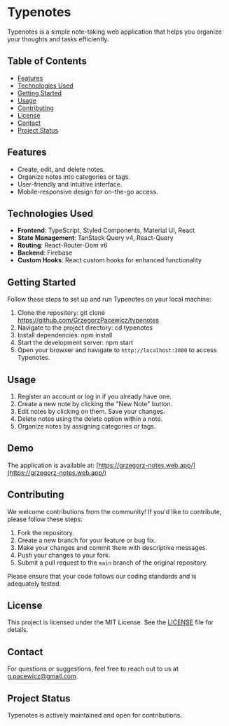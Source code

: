 # Typenotes

Typenotes is a simple note-taking web application that helps you organize your thoughts and tasks efficiently.

## Table of Contents

- [Features](#features)
- [Technologies Used](#technologies-used)
- [Getting Started](#getting-started)
- [Usage](#usage)
- [Contributing](#contributing)
- [License](#license)
- [Contact](#contact)
- [Project Status](#project-status)

## Features

- Create, edit, and delete notes.
- Organize notes into categories or tags.
- User-friendly and intuitive interface.
- Mobile-responsive design for on-the-go access.

## Technologies Used

- **Frontend**: TypeScript, Styled Components, Material UI, React
- **State Management**: TanStack Query v4, React-Query
- **Routing**: React-Router-Dom v6
- **Backend**: Firebase
- **Custom Hooks**: React custom hooks for enhanced functionality

## Getting Started

Follow these steps to set up and run Typenotes on your local machine:

1. Clone the repository: git clone https://github.com/GrzegorzPacewicz/typenotes
2. Navigate to the project directory: cd typenotes
3. Install dependencies: npm install 
4. Start the development server: npm start
5. Open your browser and navigate to `http://localhost:3000` to access Typenotes.

## Usage

1. Register an account or log in if you already have one.
2. Create a new note by clicking the "New Note" button.
3. Edit notes by clicking on them. Save your changes.
4. Delete notes using the delete option within a note.
5. Organize notes by assigning categories or tags.

## Demo

The application is available at: [https://grzegorz-notes.web.app/](https://grzegorz-notes.web.app/)

## Contributing

We welcome contributions from the community! If you'd like to contribute, please follow these steps:

1. Fork the repository.
2. Create a new branch for your feature or bug fix.
3. Make your changes and commit them with descriptive messages.
4. Push your changes to your fork.
5. Submit a pull request to the `main` branch of the original repository.

Please ensure that your code follows our coding standards and is adequately tested.

## License

This project is licensed under the MIT License. See the [LICENSE](https://opensource.org/license/mit/) file for details.

## Contact

For questions or suggestions, feel free to reach out to us at g.pacewicz@gmail.com.

## Project Status

Typenotes is actively maintained and open for contributions.
